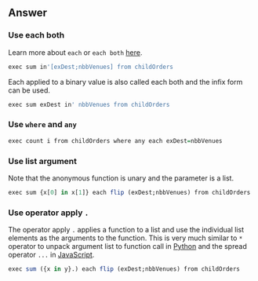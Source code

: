 ## Answer

### Use each both
Learn more about ``each`` or ``each both`` [here][maps_each].
```q
exec sum in'[exDest;nbbVenues] from childOrders
```

Each applied to a binary value is also called each both and the infix form can be used.

```q
exec sum exDest in' nbbVenues from childOrders
```
### Use ``where`` and ``any``

```q
exec count i from childOrders where any each exDest=nbbVenues
```

### Use list argument
Note that the anonymous function is unary and the parameter is a list.

```q
exec sum {x[0] in x[1]} each flip (exDest;nbbVenues) from childOrders
```

### Use operator apply ``.``
The operator apply ``.`` applies a function to a list and use the individual list elements as the arguments to the function. This is very much similar to ``*`` operator to unpack argument list to function call in [Python][unpack_py] and the spread operator ``...`` in [JavaScript][spread_js].

```q
exec sum ({x in y}.) each flip (exDest;nbbVenues) from childOrders
```

[maps_each]: https://code.kx.com/q/ref/maps/#each
[operator_apply]: https://code.kx.com/q4m3/6_Functions/#682-operator-apply
[unpack_py]: https://docs.python.org/3.9/tutorial/controlflow.html#unpacking-argument-lists
[spread_js]: https://developer.mozilla.org/en-US/docs/Web/JavaScript/Reference/Operators/Spread_syntax

